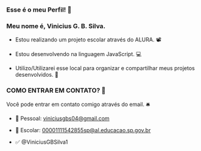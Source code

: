 ### Esse é o meu Perfil! 🙆

### Meu nome é, Vinicius G. B. Silva.

- Estou realizando um projeto escolar através do ALURA.  📽️

- Estou desenvolvendo na linguagem JavaScript. 💻

- Utilizo/Utilizarei esse local para organizar e compartilhar meus projetos desenvolvidos. 🛞


### COMO ENTRAR EM CONTATO? 📧

Você pode entrar em contato comigo através do email. 🛎️

-  🥇 Pessoal: viniciusgbs04@gmail.com
-  💈 Escolar: 00001111542855sp@al.educacao.sp.gov.br

 - ✅ @ViniciusGBSilva1 
